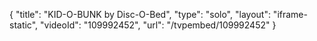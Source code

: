 {
    "title": "KID-O-BUNK by Disc-O-Bed",
    "type": "solo",
    "layout": "iframe-static",
    "videoId": "109992452",
    "url": "\/tvpembed\/109992452"
}